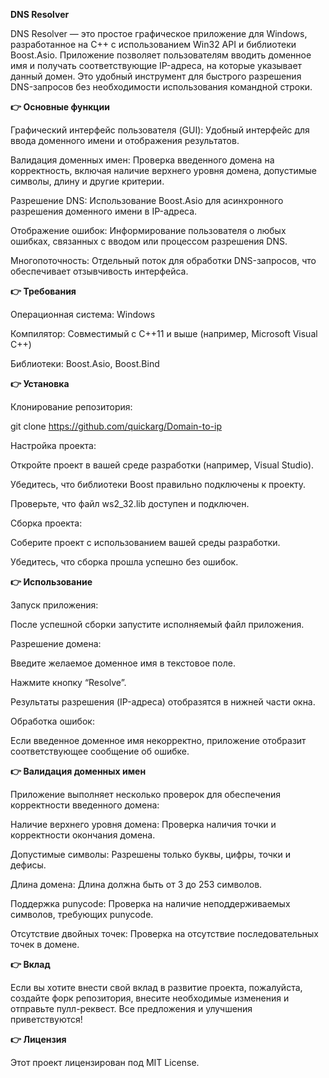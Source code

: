 **DNS Resolver**

DNS Resolver — это простое графическое приложение для Windows, разработанное на C++ с использованием Win32 API и библиотеки Boost.Asio. 
Приложение позволяет пользователям вводить доменное имя и получать соответствующие IP-адреса, на которые указывает данный домен. 
Это удобный инструмент для быстрого разрешения DNS-запросов без необходимости использования командной строки.

**👉 Основные функции**

Графический интерфейс пользователя (GUI): Удобный интерфейс для ввода доменного имени и отображения результатов.

Валидация доменных имен: Проверка введенного домена на корректность, включая наличие верхнего уровня домена, допустимые символы, длину и другие критерии.

Разрешение DNS: Использование Boost.Asio для асинхронного разрешения доменного имени в IP-адреса.

Отображение ошибок: Информирование пользователя о любых ошибках, связанных с вводом или процессом разрешения DNS.

Многопоточность: Отдельный поток для обработки DNS-запросов, что обеспечивает отзывчивость интерфейса.

**👉 Требования**

Операционная система: Windows

Компилятор: Совместимый с C++11 и выше (например, Microsoft Visual C++)

Библиотеки: Boost.Asio, Boost.Bind
 
**👉 Установка**

Клонирование репозитория:

git clone https://github.com/quickarg/Domain-to-ip

Настройка проекта:

Откройте проект в вашей среде разработки (например, Visual Studio).

Убедитесь, что библиотеки Boost правильно подключены к проекту.

Проверьте, что файл ws2_32.lib доступен и подключен.

Сборка проекта:

Соберите проект с использованием вашей среды разработки.

Убедитесь, что сборка прошла успешно без ошибок.

**👉 Использование**

Запуск приложения:

После успешной сборки запустите исполняемый файл приложения.

Разрешение домена:

Введите желаемое доменное имя в текстовое поле.

Нажмите кнопку “Resolve”.

Результаты разрешения (IP-адреса) отобразятся в нижней части окна.

Обработка ошибок:

Если введенное доменное имя некорректно, приложение отобразит соответствующее сообщение об ошибке.

**👉 Валидация доменных имен**

Приложение выполняет несколько проверок для обеспечения корректности введенного домена:

Наличие верхнего уровня домена: Проверка наличия точки и корректности окончания домена.

Допустимые символы: Разрешены только буквы, цифры, точки и дефисы.

Длина домена: Длина должна быть от 3 до 253 символов.

Поддержка punycode: Проверка на наличие неподдерживаемых символов, требующих punycode.

Отсутствие двойных точек: Проверка на отсутствие последовательных точек в домене.

**👉 Вклад**

Если вы хотите внести свой вклад в развитие проекта, пожалуйста, создайте форк репозитория, внесите необходимые изменения и отправьте пулл-реквест. Все предложения и улучшения приветствуются!

**👉 Лицензия**

Этот проект лицензирован под MIT License.
